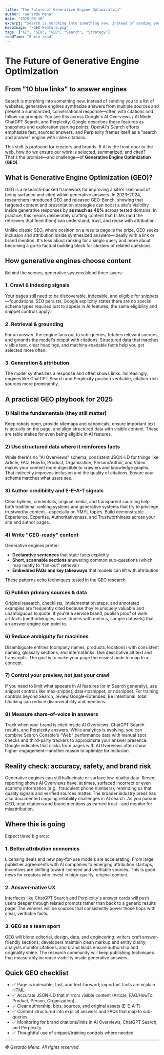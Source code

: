 ```yaml
---
title: "The Future of Generative Engine Optimization"
author: "Gerardo Mena"
date: "2025-08-16"
excerpt: "Search is morphing into something new. Instead of sending you to a list of websites, generative engines synthesize answers from multiple sources and present a summarized, conversational response. Discover how GEO can boost your site's visibility by up to 40%."
heroImage: "/GEO-Feature.png"
tags: ["AI", "SEO", "GEO", "Search", "Strategy"]
readTime: "8 min read"
---
```


# The Future of Generative Engine Optimization

## From "10 blue links" to answer engines

Search is morphing into something new. Instead of sending you to a list of websites, generative engines synthesize answers from multiple sources and present a summarized, conversational response—often with citations and follow-up prompts. You see this across Google's AI Overviews / AI Mode, ChatGPT Search, and Perplexity. Google describes these features as snapshots and exploration starting points; OpenAI's Search efforts emphasize fast, sourced answers; and Perplexity frames itself as a "search and answer" engine with inline citations.

This shift is profound for creators and brands. If AI is the front door to the web, how do we ensure our work is selected, summarized, and cited? That's the promise—and challenge—of **Generative Engine Optimization (GEO)**.

## What is Generative Engine Optimization (GEO)?

GEO is a research-backed framework for improving a site's likelihood of being surfaced and cited within generative answers. In 2023–2024, researchers introduced GEO and released GEO-Bench, showing that targeted content and presentation strategies can boost a site's visibility inside generative responses by **as much as 40%** across tested domains. In practice, this means deliberately crafting content that LLMs (and the retrievers that feed them) can understand, trust, and reuse with attribution.

Unlike classic SEO, where position on a results page is the prize, GEO seeks inclusion and attribution inside synthesized answers—ideally with a link or brand mention. It's less about ranking for a single query and more about becoming a go-to factual building block for clusters of related questions.

## How generative engines choose content

Behind the scenes, generative systems blend three layers:

### 1. Crawl & indexing signals
Your pages still need to be discoverable, indexable, and eligible for snippets—foundational SEO persists. Google explicitly states there are no special schema types required just to appear in AI features; the same eligibility and snippet controls apply.

### 2. Retrieval & grounding
For an answer, the engine fans out to sub-queries, fetches relevant sources, and grounds the model's output with citations. Structured data that matches visible text, clear headings, and machine-readable facts help you get selected more often.

### 3. Generation & attribution
The model synthesizes a response and often shows links. Increasingly, engines like ChatGPT Search and Perplexity position verifiable, citation-rich sources more prominently.

## A practical GEO playbook for 2025

### 1) Nail the fundamentals (they still matter)
Keep robots open, provide sitemaps and canonicals, ensure important text is actually on the page, and align structured data with visible content. These are table stakes for even being eligible in AI features.

### 2) Use structured data where it reinforces facts
While there's no "AI Overviews" schema, consistent JSON-LD for things like Article, FAQ, HowTo, Product, Organization, Person/Author, and Video makes your content more digestible to crawlers and knowledge graphs. That indirectly improves inclusion and the quality of citations. Ensure your schema matches what users see.

### 3) Author credibility and E-E-A-T signals
Clear bylines, credentials, original media, and transparent sourcing help both traditional ranking systems and generative systems that try to privilege trustworthy content—especially on YMYL topics. Build demonstrable Experience, Expertise, Authoritativeness, and Trustworthiness across your site and author pages.

### 4) Write "GEO-ready" content
Generative engines prefer:
- **Declarative sentences** that state facts explicitly
- **Short, scannable sections** answering common sub-questions (which map neatly to "fan-out" retrieval)
- **Embedded FAQs and key takeaways** that models can lift with attribution

These patterns echo techniques tested in the GEO research.

### 5) Publish primary sources & data
Original research, checklists, implementation steps, and annotated examples are frequently cited because they're uniquely valuable and unambiguous to quote. If you're a service brand, publish proof of work artifacts (methodologies, case studies with metrics, sample datasets) that an answer engine can point to.

### 6) Reduce ambiguity for machines
Disambiguate entities (company names, products, locations) with consistent naming, glossary sections, and internal links. Use descriptive alt text and transcripts. The goal is to make your page the easiest node to map to a concept.

### 7) Control your preview, not just your crawl
If you need to limit what appears in AI features (or in Search generally), use snippet controls like max-snippet, data-nosnippet, or nosnippet. For training controls beyond Search, review Google-Extended. Be intentional: total blocking can reduce discoverability and mentions.

### 8) Measure share-of-voice in answers
Track when your brand is cited inside AI Overviews, ChatGPT Search results, and Perplexity answers. While analytics is evolving, you can combine Search Console's "Web" performance data with manual spot checks and third-party trackers to approximate your answer presence. Google indicates that clicks from pages with AI Overviews often show higher engagement—another reason to optimize for inclusion.

## Reality check: accuracy, safety, and brand risk

Generative engines can still hallucinate or surface low-quality data. Recent reporting shows AI Overviews have, at times, surfaced incorrect or even scammy information (e.g., fraudulent phone numbers), reminding us that quality signals and verified sources matter. The broader industry press has also documented ongoing reliability challenges in AI search. As you pursue GEO, treat citations and brand mentions as earned trust—and monitor for misattribution.

## Where this is going

Expect three big arcs:

### 1. Better attribution economics
Licensing deals and new pay-for-use models are accelerating. From large publisher agreements with AI companies to emerging attribution startups, incentives are shifting toward licensed and verifiable sources. This is good news for creators who invest in high-quality, original content.

### 2. Answer-native UX
Interfaces like ChatGPT Search and Perplexity's answer cards will push users deeper through related prompts rather than back to a generic results page. The winners will be sources that consistently power those hops with clear, verifiable facts.

### 3. GEO as a team sport
GEO will blend editorial, design, data, and engineering: writers craft answer-friendly sections; developers maintain clean markup and entity clarity; analysts monitor citations; and brand leads ensure authorship and originality shine. The research community will keep publishing techniques that measurably increase visibility inside generative answers.

## Quick GEO checklist

- ✅ Page is indexable, fast, and text-forward; important facts are in plain HTML
- ✅ Accurate JSON-LD that mirrors visible content (Article, FAQ/HowTo, Product, Person, Organization)
- ✅ Clear authorship, bios, sources, and original assets (E-E-A-T)
- ✅ Content structured into explicit answers and FAQs that map to sub-queries
- ✅ Monitoring for brand citations/links in AI Overviews, ChatGPT Search, and Perplexity
- ✅ Thoughtful use of snippet/training controls where needed

---

*© Gerardo Mena. All rights reserved.*

